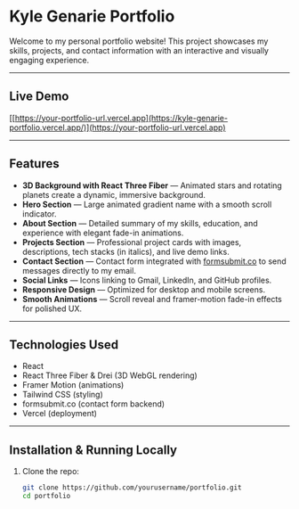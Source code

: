 # Kyle Genarie Portfolio

Welcome to my personal portfolio website! This project showcases my skills, projects, and contact information with an interactive and visually engaging experience.

---

## Live Demo

[[https://your-portfolio-url.vercel.app](https://kyle-genarie-portfolio.vercel.app/)](https://your-portfolio-url.vercel.app)

---

## Features

- **3D Background with React Three Fiber** — Animated stars and rotating planets create a dynamic, immersive background.
- **Hero Section** — Large animated gradient name with a smooth scroll indicator.
- **About Section** — Detailed summary of my skills, education, and experience with elegant fade-in animations.
- **Projects Section** — Professional project cards with images, descriptions, tech stacks (in italics), and live demo links.
- **Contact Section** — Contact form integrated with [formsubmit.co](https://formsubmit.co) to send messages directly to my email.
- **Social Links** — Icons linking to Gmail, LinkedIn, and GitHub profiles.
- **Responsive Design** — Optimized for desktop and mobile screens.
- **Smooth Animations** — Scroll reveal and framer-motion fade-in effects for polished UX.

---

## Technologies Used

- React
- React Three Fiber & Drei (3D WebGL rendering)
- Framer Motion (animations)
- Tailwind CSS (styling)
- formsubmit.co (contact form backend)
- Vercel (deployment)

---

## Installation & Running Locally

1. Clone the repo:
   ```bash
   git clone https://github.com/yourusername/portfolio.git
   cd portfolio
